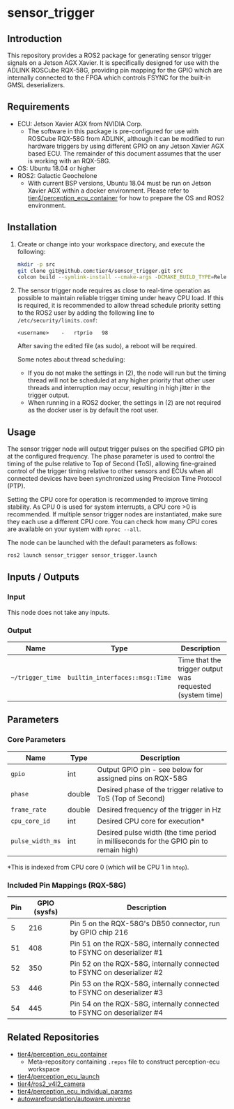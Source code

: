 # sensor_trigger

## Introduction

This repository provides a ROS2 package for generating sensor trigger signals on a Jetson AGX Xavier. It is specifically designed for use with the ADLINK ROSCube RQX-58G, providing pin mapping for the GPIO which are internally connected to the FPGA which controls FSYNC for the built-in GMSL deserializers.

## Requirements

- ECU: Jetson Xavier AGX from NVIDIA Corp.
  - The software in this package is pre-configured for use with ROSCube RQX-58G from ADLINK, although it can be modified to run hardware triggers by using different GPIO on any Jetson Xavier AGX based ECU. The remainder of this document assumes that the user is working with an RQX-58G.
- OS: Ubuntu 18.04 or higher
- ROS2: Galactic Geochelone
  - With current BSP versions, Ubuntu 18.04 must be run on Jetson Xavier AGX within a docker environment. Please refer to [tier4/perception_ecu_container](https://github.com/tier4/perception_ecu_container) for how to prepare the OS and ROS2 environment.

## Installation

1. Create or change into your workspace directory, and execute the following:

   ```bash
   mkdir -p src
   git clone git@github.com:tier4/sensor_trigger.git src
   colcon build --symlink-install --cmake-args -DCMAKE_BUILD_TYPE=Release --packages-up-to sensor_trigger
   ```

2. The sensor trigger node requires as close to real-time operation as possible to maintain reliable trigger timing under heavy CPU load. If this is required, it is recommended to allow thread schedule priority setting to the ROS2 user by adding the following line to `/etc/security/limits.conf`:

   ```
   <username>    -   rtprio   98
   ```

   After saving the edited file (as sudo), a reboot will be required.

   Some notes about thread scheduling:

   - If you do not make the settings in (2), the node will run but the timing thread will not be scheduled at any higher priority that other user threads and interruption may occur, resulting in high jitter in the trigger output.
   - When running in a ROS2 docker, the settings in (2) are not required as the docker user is by default the root user.

## Usage

The sensor trigger node will output trigger pulses on the specified GPIO pin at the configured frequency.
The phase parameter is used to control the timing of the pulse relative to Top of Second (ToS), allowing fine-grained control of the trigger timing relative to other sensors and ECUs when all connected devices have been synchronized using Precision Time Protocol (PTP).

Setting the CPU core for operation is recommended to improve timing stability. As CPU 0 is used for system interrupts, a CPU core >0 is recommended. If multiple sensor trigger nodes are instantiated, make sure they each use a different CPU core. You can check how many CPU cores are available on your system with `nproc --all`.

The node can be launched with the default parameters as follows:

```bash
ros2 launch sensor_trigger sensor_trigger.launch
```

## Inputs / Outputs

### Input

This node does not take any inputs.

### Output

| Name             | Type                            | Description                                              |
| ---------------- | ------------------------------- | -------------------------------------------------------- |
| `~/trigger_time` | `builtin_interfaces::msg::Time` | Time that the trigger output was requested (system time) |

## Parameters

### Core Parameters

| Name             | Type   | Description                                                                           |
| ---------------- | ------ | ------------------------------------------------------------------------------------- |
| `gpio`           | int    | Output GPIO pin - see below for assigned pins on RQX-58G                              |
| `phase`          | double | Desired phase of the trigger relative to ToS (Top of Second)                          |
| `frame_rate`     | double | Desired frequency of the trigger in Hz                                                |
| `cpu_core_id`    | int    | Desired CPU core for execution\*                                                      |
| `pulse_width_ms` | int    | Desired pulse width (the time period in milliseconds for the GPIO pin to remain high) |

\*This is indexed from CPU core 0 (which will be CPU 1 in `htop`).

### Included Pin Mappings (RQX-58G)

| Pin | GPIO (sysfs) | Description                                                             |
| --- | ------------ | ----------------------------------------------------------------------- |
| 5   | 216          | Pin 5 on the RQX-58G's DB50 connector, run by GPIO chip 216             |
| 51  | 408          | Pin 51 on the RQX-58G, internally connected to FSYNC on deserializer #1 |
| 52  | 350          | Pin 52 on the RQX-58G, internally connected to FSYNC on deserializer #2 |
| 53  | 446          | Pin 53 on the RQX-58G, internally connected to FSYNC on deserializer #3 |
| 54  | 445          | Pin 54 on the RQX-58G, internally connected to FSYNC on deserializer #4 |

## Related Repositories

- [tier4/perception_ecu_container](https://github.com/tier4/perception_ecu_container)
  - Meta-repository containing `.repos` file to construct perception-ecu workspace
- [tier4/perception_ecu_launch](https://github.com/tier4/perception_ecu_launch.git)
- [tier4/ros2_v4l2_camera](https://github.com/tier4/ros2_v4l2_camera.git)
- [tier4/perception_ecu_individual_params](https://github.com/tier4/perception_ecu_individual_params)
- [autowarefoundation/autoware.universe](https://github.com/autowarefoundation/autoware.universe.git)
